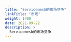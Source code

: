 ```yaml
---
title: "Servicemesh的市场竞争"
linkTitle: "市场"
weight: 1400
date: 2021-09-22
description: >
  Servicemesh的市场竞争
---
```


